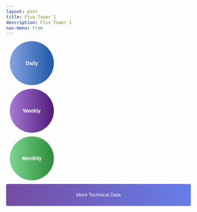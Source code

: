 ```yaml
---
layout: post
title: Flux Tower 1
description: Flux Tower 1
nav-menu: true
---
```


<style>
/* Styling for the Toggle Technical Data button */
.collapsible {
    color: white;
    background-image: linear-gradient(to right, #764BA2, #667EEA);
    border: none;
    cursor: pointer;
    padding: 10px 15px;
    border-radius: 4px;
    text-align: center;
    display: inline-block; /* This ensures it takes the full width */
    margin: auto;   /* This will center the button if it's not full width */
    width: 100%;    /* This sets the button to take the full width of its parent container */
    line-height: 40px; 
}


.container {
    visibility: hidden;
    height: 0;
    overflow: hidden;  /* To ensure the content is hidden when the height is set to 0 */
}
    .centered-text {
    text-align: center;
}


/* Styling for the View in full View button */
.full-view-button {
    display: block;
    margin: 20px auto; /* centers the button horizontally */
    background-image: linear-gradient(to right, #121821, #222e40);  /* darker grays */
    color: white;
    border: none;
    cursor: pointer;
    padding: 10px 15px;
    border-radius: 4px;
    text-align: center;
    text-decoration: none; /* Since it will be an anchor tag */
    font-weight: bold; /* Bold text */
}

 /* Styling for the icons */
.icon {
    color: white;
    border: none;
    cursor: pointer;
    padding: 10px; 
    width: 120px;   /* fixed width */
    height: 120px;  /* fixed height */
    border-radius: 50%; 
    text-align: center;
    display: flex;
    align-items: center;
    justify-content: center;
    margin: 10px;
    background-size: 100%;
    font-weight: bold;
    font-size: 1em;
    background-color: transparent; /* Removes any default background color */
    outline: none; /* Removes focus outline which browsers apply */
}

.icon-daily { 
    background: linear-gradient(to right, #85a3e0, #1e57a8); 
}

.icon-weekly { 
    background: linear-gradient(to right, #a57ad8, #501a7a); 
}

.icon-monthly { 
    background: linear-gradient(to right, #7cd68f, #2a8c39); 
}

.icon-container {
    text-align: center;         
}
    .table-container {
    display: none;
}

    /* Use consistent margins for top-level sections */
.grid-container, .toggle-icons, .content {
    margin-bottom: 40px;
}

 /* Styling for text */
    h3, h4 {
    font-family: 'Arial', sans-serif; 
    color: #333; 
    margin-top: 20px; 
    margin-bottom: 15px;
}

h3 {
    font-size: 24px;
    font-weight: 700;
}

h4 {
    font-size: 20px;
    font-weight: 600;
}



</style>




<!-- Icons/buttons -->
<div class="icon-container">
    <button class="icon icon-daily" onclick="showTable('daily')">Daily</button>
    <button class="icon icon-weekly" onclick="showTable('weekly')">Weekly</button>
    <button class="icon icon-monthly" onclick="showTable('monthly')">Monthly</button>
</div>


<!-- Tables (they're iframes in your case) -->
<div id="daily-table" class="table-container">
    <iframe width="100%" height="400" frameborder="0" scrolling="no" src="longterm_plots/datatable_daily_fluxtower1.html"></iframe>
     <i>*Precipitation (sum, inches); Temperature (average °F); Soil Water Content (soil_water_Avg.1.; averaged volumetric water fraction (m^3/m^3))</i>
</div>
<div id="weekly-table" class="table-container">
    <iframe width="100%" height="400" frameborder="0" scrolling="no" src="longterm_plots/datatable_weekly_fluxtower1.html"></iframe>
     <i>*Precipitation (sum, inches); Temperature (average °F); Soil Water Content (soil_water_Avg.1.; averaged volumetric water fraction (m^3/m^3))</i>
</div>
<div id="monthly-table" class="table-container">
    <iframe width="100%" height="400" frameborder="0" scrolling="no" src="longterm_plots/datatable_monthly_fluxtower1.html"></iframe>
     <i>*Precipitation (sum, inches); Temperature (average °F); Soil Water Content (soil_water_Avg.1.; averaged volumetric water fraction (m^3/m^3))</i>
</div>



<!-- More Technical Data -->
<div class="collapsible-container">
    <button class="collapsible">More Technical Data</button>
    <div class="container">
             <h3>This plot shows multiple types of variables coming in from the site. Just click your variable of interest to see the pattern across the entire period of data collection!</h3>
    
        <div class="html-object">
            <iframe width="100%" height="800" frameborder="0" scrolling="no" src="longterm_plots/longterm_plotly_fluxtower1.html"></iframe>
     
            <!-- View in full View Button -->
<a href="https://kesondrakey.github.io/longterm_plots/longterm_plotly_fluxtower1.html" class="full-view-button">View in full View</a>
       
        </div>
    </div>
</div>








<script>
// Collapsible Functionality
var coll = document.getElementsByClassName("collapsible");
for (let i = 0; i < coll.length; i++) {
    coll[i].addEventListener("click", function() {
        this.classList.toggle("active");
        
        // Adjust this part to target the .container inside the .collapsible-container
        var content = this.parentNode.querySelector(".container");

        if (content.style.visibility === "visible" || content.style.visibility === "") {
            content.style.visibility = "hidden";
            content.style.height = "0";  // this will collapse the space taken by the hidden content
        } else {
            content.style.visibility = "visible";
            content.style.height = "auto";  // revert to its original height
        }
    });
}
// for the icons
    function showTable(tableType) {
    // Hide all tables first
    const tables = document.querySelectorAll('.table-container');
    tables.forEach(table => {
        table.style.display = 'none';
    });

    // Show the selected table
    document.getElementById(tableType + '-table').style.display = 'block';
}


</script>

